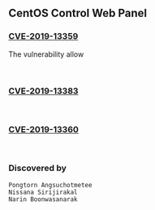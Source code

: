 ## CentOS Control Web Panel

### [CVE-2019-13359](https://github.com/i3umi3iei3ii/CentOS-Control-Web-Panel-CVE/blob/master/CVE-2019-13359.md)
The vulnerability allow 

<br>

### [CVE-2019-13383](https://github.com/i3umi3iei3ii/CentOS-Control-Web-Panel-CVE/blob/master/CVE-2019-13383.md)

<br>

### [CVE-2019-13360](https://github.com/i3umi3iei3ii/CentOS-Control-Web-Panel-CVE/blob/master/CVE-2019-13360.md)

<br>

### Discovered by
```
Pongtorn Angsuchotmetee
Nissana Sirijirakal
Narin Boonwasanarak
```
